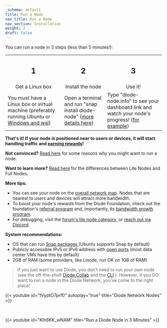 ```yaml
---
_schema: default
title: Run a Node
nav_title: Run a Node
nav_section: Installation
weight: 2
draft: false
---
```

You can run a node in 3 steps (less than 5 minutes!):

<table><tbody><tr><td><h2 style="text-align:center;">1</h2></td><td><h2 style="text-align:center;">2</h2></td><td><h2 style="text-align:center;">3</h2></td></tr><tr><td style="text-align:center;">Get a Linux box</td><td style="text-align:center;">Install the node</td><td style="text-align:center;">Use it!</td></tr><tr><td>You must have a Linux box or virtual machine (preferably running Ubuntu or <a href="https://forum.diode.io/t/lite-node-installation/33/3?u=hansr77" target="_blank" rel="noopener">Windows and wsl</a>)</td><td>Open a terminal and run "snap install diode-node" (<a href="https://forum.diode.io/t/lite-node-installation/33" target="_blank" rel="noopener">more details here</a>)</td><td>Type "diode-node.info" to see your dashboard link and watch your node's progress! (<a href="https://diode.io/network/#/node/0x8f7d822ab91370880c9a0d5c467653a456a3f165" target="_blank" rel="noopener">for example</a>)</td></tr></tbody></table>

**That's it!  If your node is positioned near to users or devices, it will start handling traffic and [earning rewards](https://diode.foundation/docs/programs/bandwidth_growth_program.html)!**

**Not convinced?** [Read here](/docs/faq/why-host-a-node/) for some reasons why you might want to run a node.

**Want to learn more?** [Read here](https://network.docs.diode.io/docs/features/lite-nodes-vs-full-nodes/) for the differences between Lite Nodes and Full Nodes.

**More tips:**

* You can see your node on the <a href="https://diode.io/network" target="_blank" rel="noopener">overall network map</a>.  Nodes that are nearest to users and devices will attract more bandwidth.
* To boost your node's rewards from the Diode Foundation, check out the foundation's <a href="https://diode.foundation/docs/programs/ambassador_registration_program.html" target="_blank" rel="noopener">referral program</a> and, importantly, its <a href="https://diode.foundation/docs/programs/bandwidth_growth_program.html" target="_blank" rel="noopener">bandwidth growth program</a>.
* For debugging, visit the <a href="https://forum.diode.io/c/lite-node-category/7" target="_blank" rel="noopener">forum's lite node category</a>, or <a href="https://discord.gg/qdGCAKJdHs" target="_blank" rel="noopener">reach out via Discord</a>.

**System recommendations:**
  * OS that can run <a href="https://snapcraft.io/" target="_blank" rel="noopener">Snap packages </a>(Ubuntu supports Snap by default)
  * Publicly accessible IPv5 or IPv6 address with <a href="https://forum.diode.io/t/lite-node-ports/80" target="_blank" rel="noopener">open ports</a> (most data center VMs have this by default)
  * 2GB of RAM (some providers, like Linode, run OK on 1GB of RAM)

> If you just want to use Diode, you don't need to run your own node (see the off-the-shelf [Diode Collab](https://diode.io/solutions/app) and the [CLI](https://diode.io/solutions/cli) ). However, if you DO want to run a node in the Diode Network, you've come to the right place!

{{< youtube id="tVyptO7prf0" autoplay="true" title="Diode Network Nodes" >}}

&nbsp;

{{< youtube id="Klh6KK_wNAM" title="Run a Diode Node in 3 Minutes" >}}

